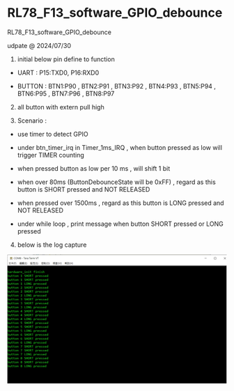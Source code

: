 # RL78_F13_software_GPIO_debounce
 RL78_F13_software_GPIO_debounce

udpate @ 2024/07/30

1. initial below pin define to function 

- UART : P15:TXD0, P16:RXD0

- BUTTON : BTN1:P90 , BTN2:P91 , BTN3:P92 , BTN4:P93 , BTN5:P94 , BTN6:P95 , BTN7:P96 , BTN8:P97

2. all button with extern pull high

3. Scenario : 

- use timer to detect GPIO 

- under btn_timer_irq in Timer_1ms_IRQ , when button pressed as low will trigger TIMER counting 

- when pressed button as low per 10 ms , will shift 1 bit 

- when over 80ms (ButtonDebounceState will be 0xFF) , regard as this button is SHORT pressed and NOT RELEASED

- when pressed over 1500ms , regard as this button is LONG pressed and NOT RELEASED

- under while loop , print message when button SHORT pressed or LONG pressed

4. below is the log capture 

![image](https://github.com/released/RL78_F13_software_GPIO_debounce/blob/main/log.jpg)

